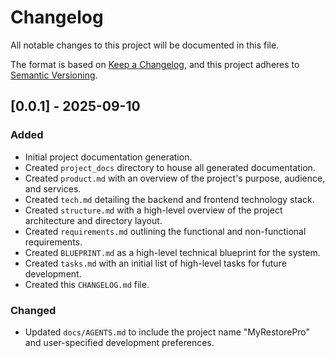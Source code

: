 # Changelog

All notable changes to this project will be documented in this file.

The format is based on [Keep a Changelog](https://keepachangelog.com/en/1.0.0/),
and this project adheres to [Semantic Versioning](https://semver.org/spec/v2.0.0.html).

## [0.0.1] - 2025-09-10

### Added
- Initial project documentation generation.
- Created `project_docs` directory to house all generated documentation.
- Created `product.md` with an overview of the project's purpose, audience, and services.
- Created `tech.md` detailing the backend and frontend technology stack.
- Created `structure.md` with a high-level overview of the project architecture and directory layout.
- Created `requirements.md` outlining the functional and non-functional requirements.
- Created `BLUEPRINT.md` as a high-level technical blueprint for the system.
- Created `tasks.md` with an initial list of high-level tasks for future development.
- Created this `CHANGELOG.md` file.

### Changed
- Updated `docs/AGENTS.md` to include the project name "MyRestorePro" and user-specified development preferences.
